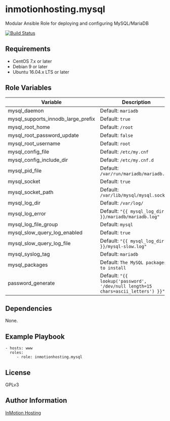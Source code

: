 inmotionhosting.mysql
=======

Modular Ansible Role for deploying and configuring MySQL/MariaDB

[![Build Status](https://travis-ci.org/inmotionhosting/ansible-role-mysql.png?branch=master)](https://travis-ci.org/inmotionhosting/ansible-role-mysql)

Requirements
------------

* CentOS 7.x or later
* Debian 9 or later
* Ubuntu 16.04.x LTS or later

Role Variables
--------------

| Variable | Description |
| -------- | ----------- |
| mysql_daemon | Default: `mariadb`
| mysql_supports_innodb_large_prefix | Default: `true`
| mysql_root_home | Default: `/root`
| mysql_root_password_update | Default: `false`
| mysql_root_username | Default: `root`
| mysql_config_file | Default: `/etc/my.cnf`
| mysql_config_include_dir | Default: `/etc/my.cnf.d`
| mysql_pid_file | Default: `/var/run/mariadb/mariadb.pid`
| mysql_socket | Default: `true`
| mysql_socket_path | Default: `/var/lib/mysql/mysql.sock`
| mysql_log_dir | Default: `/var/log/`
| mysql_log_error | Default: `"{{ mysql_log_dir }}/mariadb/mariadb.log"`
| mysql_log_file_group | Default: `mysql`
| mysql_slow_query_log_enabled | Default: `true`
| mysql_slow_query_log_file | Default: `"{{ mysql_log_dir }}/mysql-slow.log"`
| mysql_syslog_tag | Default: `mariadb`
| mysql_packages | Default: `The MySQL packages to install`
| password_generate | Default: `"{{ lookup('password', '/dev/null length=15 chars=ascii_letters') }}"`


Dependencies
------------

None.

Example Playbook
----------------

    - hosts: www
      roles:
         - role: inmotionhosting.mysql

License
-------

GPLv3

Author Information
------------------

[InMotion Hosting](https://inmotionhosting.com)
